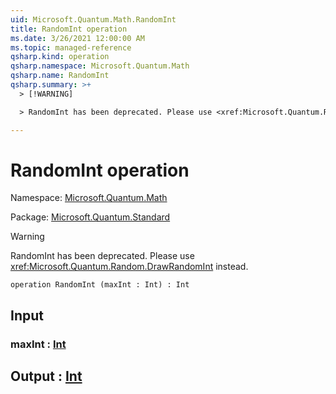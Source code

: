 ```yaml
---
uid: Microsoft.Quantum.Math.RandomInt
title: RandomInt operation
ms.date: 3/26/2021 12:00:00 AM
ms.topic: managed-reference
qsharp.kind: operation
qsharp.namespace: Microsoft.Quantum.Math
qsharp.name: RandomInt
qsharp.summary: >+
  > [!WARNING]

  > RandomInt has been deprecated. Please use <xref:Microsoft.Quantum.Random.DrawRandomInt> instead.

---
```


# RandomInt operation

Namespace: [Microsoft.Quantum.Math](xref:Microsoft.Quantum.Math)

Package: [Microsoft.Quantum.Standard](https://nuget.org/packages/Microsoft.Quantum.Standard)


> [!WARNING]
> RandomInt has been deprecated. Please use <xref:Microsoft.Quantum.Random.DrawRandomInt> instead.



```qsharp
operation RandomInt (maxInt : Int) : Int
```


## Input

### maxInt : [Int](xref:microsoft.quantum.lang-ref.int)





## Output : [Int](xref:microsoft.quantum.lang-ref.int)

